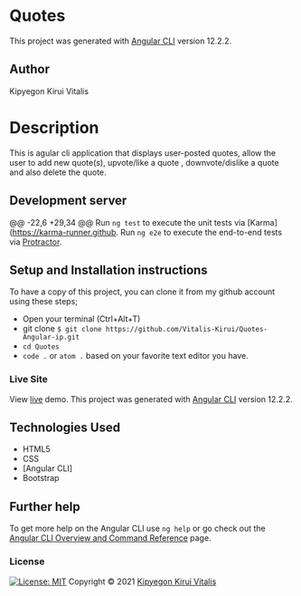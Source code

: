 
# Quotes
This project was generated with [Angular CLI](https://github.com/angular/angular-cli) version 12.2.2.
## Author
Kipyegon Kirui Vitalis
# Description
This is agular cli application that displays user-posted quotes, allow the user to add new quote(s), upvote/like a quote , downvote/dislike a quote and also delete the quote.
## Development server
@@ -22,6 +29,34 @@ Run `ng test` to execute the unit tests via [Karma](https://karma-runner.github.
Run `ng e2e` to execute the end-to-end tests via [Protractor](http://www.protractortest.org/).
## Setup and Installation instructions
To have a copy of this project, you can clone it from my github account using these steps; 
- Open your terminal (Ctrl+Alt+T)
- git clone `$ git clone https://github.com/Vitalis-Kirui/Quotes-Angular-ip.git`
- `cd Quotes`
- `code .` or `atom .` based on your favorite text editor you have.
### Live Site
View [live](https://vitalis-kirui.github.io/Quotes-Angular-ip/) demo.
This project was generated with [Angular CLI](https://github.com/angular/angular-cli) version 12.2.2.
## Technologies Used
- HTML5
- CSS
- [Angular CLI]
- Bootstrap
## Further help
To get more help on the Angular CLI use `ng help` or go check out the [Angular CLI Overview and Command Reference](https://angular.io/cli) page.
### License
[![License: MIT](https://img.shields.io/badge/License-MIT-yellow.svg)](LICENSE)
Copyright © 2021  [Kipyegon Kirui Vitalis](https://github.com/Vitalis-Kirui)